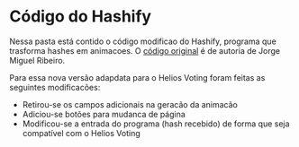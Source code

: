 # Código do Hashify

Nessa pasta está contido o código modificao do Hashify, programa que trasforma hashes em animacoes. O [código original](https://gitlab.com/jorgemiguelribeiro92/hashify/-/tree/master/) é de autoria de Jorge Miguel Ribeiro.

Para essa nova versão adapdata para o Helios Voting foram feitas as seguintes modificacões:
* Retirou-se os campos adicionais na geracão da animacão
* Adiciou-se botões para mudanca de página
* Modificou-se a entrada do programa (hash recebido) de forma que seja compatível com o Helios Voting
